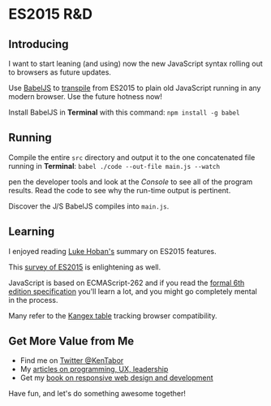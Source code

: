 
# ES2015 R&D

## Introducing
I want to start leaning (and using) now the new JavaScript syntax rolling out to browsers as future updates.

Use [BabelJS](https://babeljs.io/) to [transpile](https://en.wikipedia.org/wiki/Source-to-source_compiler) from ES2015 to plain old JavaScript running in any modern browser. Use the future hotness now!

Install BabelJS in **Terminal** with this command: `npm install -g babel`

## Running
Compile the entire `src` directory and output it to the one concatenated file running in **Terminal**: `babel ./code --out-file main.js --watch`

pen the developer tools and look at the *Console* to see all of the program results. Read the code to see why the run-time output is pertinent.

Discover the J/S BabelJS compiles into `main.js`.

## Learning
I enjoyed reading [Luke Hoban's](https://github.com/lukehoban/es6features) summary on ES2015 features.

This [survey of ES2015](http://es6-features.org/) is enlightening as well.

JavaScript is based on ECMAScript-262 and if you read the [formal 6th edition specification](http://www.ecma-international.org/ecma-262/6.0/) you'll learn a lot, and you might go completely mental in the process.

Many refer to the [Kangex table](https://kangax.github.io/compat-table/es6/) tracking browser compatibility.

## Get More Value from Me
- Find me on [Twitter @KenTabor](https://twitter.com/kentabor)
- My [articles on programming, UX, leadership](https://twitter.com/kentabor)
- Get my [book on responsive web design and development](http://amzn.to/1GTWnic)

Have fun, and let's do something awesome together!
